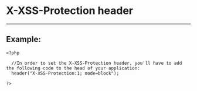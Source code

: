 # X-XSS-Protection header
-------

## Example:


    <?php

      //In order to set the X-XSS-Protection header, you'll have to add the following code to the head of your application:
      header("X-XSS-Protection:1; mode=block");

    ?>
